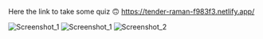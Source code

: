 
Here the link to take some quiz 🙃
https://tender-raman-f983f3.netlify.app/



![Screenshot_1](https://user-images.githubusercontent.com/75525090/115990568-9f552180-a5cc-11eb-9beb-3e6a39cdf707.png)
![Screenshot_1](https://user-images.githubusercontent.com/75525090/115970735-07fcb980-a54d-11eb-913e-42dc504535ad.png)
![Screenshot_2](https://user-images.githubusercontent.com/75525090/115970740-134fe500-a54d-11eb-83eb-f94864eae323.png)

